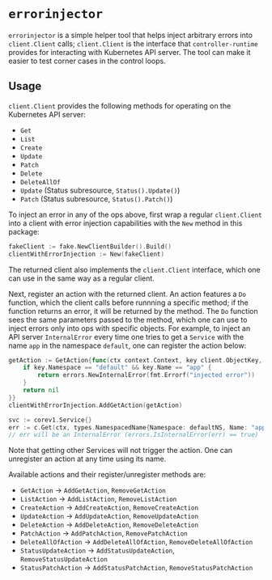 # `errorinjector`

`errorinjector` is a simple helper tool that helps inject arbitrary errors into `client.Client` calls; `client.Client`
is the interface that `controller-runtime` provides for interacting with Kubernetes API server. The tool can make
it easier to test corner cases in the control loops.

## Usage

`client.Client` provides the following methods for operating on the Kubernetes API server:

* `Get`
* `List`
* `Create`
* `Update`
* `Patch`
* `Delete`
* `DeleteAllOf`
* `Update` (Status subresource, `Status().Update()`)
* `Patch` (Status subresource, `Status().Patch()`)

To inject an error in any of the ops above, first wrap a regular `client.Client` into a client with error injection
capabilities with the `New` method in this package:

```go
fakeClient := fake.NewClientBuilder().Build()
clientWithErrorInjection := New(fakeClient)
```

The returned client also implements the `client.Client` interface, which one can use in the same way as a regular
client.

Next, register an action with the returned client. An action features a `Do` function, which the client calls
before runnning a specific method; if the function returns an error, it will be returned by the method. The `Do`
function sees the same parameters passed to the method, which one can use to inject errors only into ops with
specific objects. For example, to inject an API server `InternalError` every time one tries to get a `Service`
with the name `app` in the namespace `default`, one can register the action below:

```go
getAction := GetAction{func(ctx context.Context, key client.ObjectKey, obj client.Object) error {
    if key.Namespace == "default" && key.Name == "app" {
        return errors.NewInternalError(fmt.Errorf("injected error"))
    }
    return nil
}}
clientWithErrorInjection.AddGetAction(getAction)

svc := corev1.Service{}
err := c.Get(ctx, types.NamespacedName{Namespace: defaultNS, Name: "app"}, &svc)
// err will be an InternalError (errors.IsInternalError(err) == true)
```

Note that getting other Services will not trigger the action. One can unregister an action at any time using its
name.

Available actions and their register/unregister methods are:

* `GetAction` -> `AddGetAction`, `RemoveGetAction`
* `ListAction` -> `AddListAction`, `RemoveListAction`
* `CreateAction` -> `AddCreateAction`, `RemoveCreateAction`
* `UpdateAction` -> `AddUpdateAction`, `RemoveUpdateAction`
* `DeleteAction` -> `AddDeleteAction`, `RemoveDeleteAction`
* `PatchAction` -> `AddPatchAction`, `RemovePatchAction`
* `DeleteAllOfAction` -> `AddDeleteAllOfAction`, `RemoveDeleteAllOfAction`
* `StatusUpdateAction` -> `AddStatusUpdateAction`, `RemoveStatusUpdateAction`
* `StatusPatchAction` -> `AddStatusPatchAction`, `RemoveStatusPatchAction`
